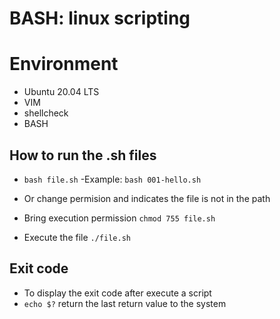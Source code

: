 # BASH: linux scripting

# Environment

- Ubuntu 20.04 LTS
- VIM
- shellcheck
- BASH

## How to run the .sh files
- ```bash file.sh```
  -Example:
   ```bash 001-hello.sh```

- Or change permision and indicates the file is not in the path
 - Bring execution permission ```chmod 755 file.sh```
 - Execute the file ```./file.sh```

## Exit code

- To display the exit code after execute a script
 - ```echo $?``` return the last return value to the system

